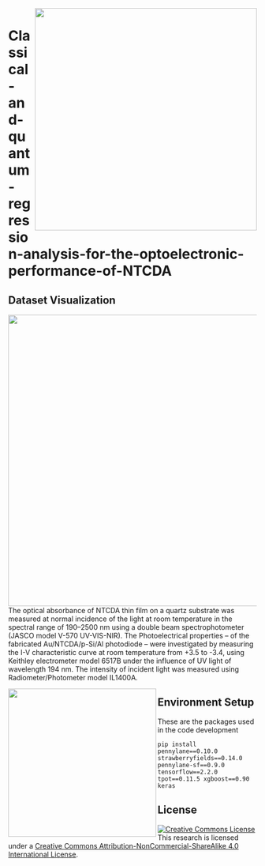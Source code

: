 <img align="right" src="https://github.com/kareem1925/Classical-and-quantum-regression-analysis-for-the-optoelectronic-performance-of-NTCDA/blob/master/fig/material.png" width=450px>   

# Classical-and-quantum-regression-analysis-for-the-optoelectronic-performance-of-NTCDA


## Dataset Visualization
<img align="left" src="https://github.com/kareem1925/Classical-and-quantum-regression-analysis-for-the-optoelectronic-performance-of-NTCDA/blob/master/fig/3d.jpg" width=590px>  


The optical absorbance of NTCDA thin film on a quartz substrate was measured at normal incidence of the light at room temperature in the spectral range of 190–2500 nm using a double beam spectrophotometer (JASCO model V-570 UV-VIS-NIR). The Photoelectrical properties – of the fabricated Au/NTCDA/p-Si/Al photodiode – were investigated by measuring the I-V characteristic curve at room temperature from +3.5 to -3.4, using Keithley electrometer model 6517B under the influence of UV light of wavelength 194 nm. The intensity of incident light was measured using Radiometer/Photometer model IL1400A.


<img align="left" src="https://github.com/kareem1925/Classical-and-quantum-regression-analysis-for-the-optoelectronic-performance-of-NTCDA/blob/master/fig/semi-log.png" width=300px>    


     




## Environment Setup  

These are the packages used in the code development

```
pip install pennylane==0.10.0 strawberryfields==0.14.0 pennylane-sf==0.9.0 tensorflow==2.2.0 tpot==0.11.5 xgboost==0.90 keras
```


## License
<a rel="license" href="http://creativecommons.org/licenses/by-nc-sa/4.0/"><img alt="Creative Commons License" style="border-width:0" src="https://i.creativecommons.org/l/by-nc-sa/4.0/88x31.png" /></a><br /><span xmlns:dct="http://purl.org/dc/terms/" property="dct:title">This research is licensed under a <a rel="license" href="http://creativecommons.org/licenses/by-nc-sa/4.0/">Creative Commons Attribution-NonCommercial-ShareAlike 4.0 International License</a>.

